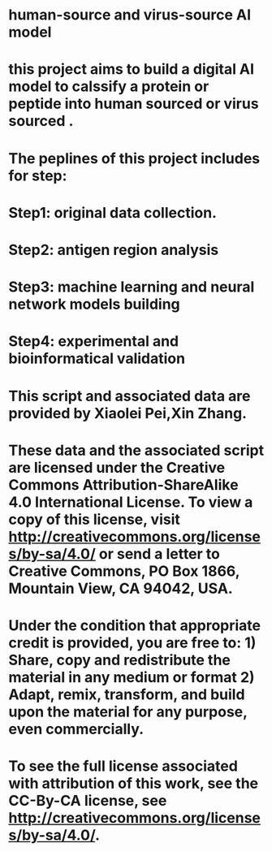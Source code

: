# human-source and virus-source AI model
# this project aims to build a digital AI model to calssify a protein or peptide into human sourced or virus sourced .
# The peplines of this project includes for step:
# Step1: original data collection.
# Step2: antigen region analysis
# Step3: machine learning and neural network models building
# Step4: experimental and bioinformatical validation
# This script and associated data are provided by Xiaolei Pei,Xin Zhang.
# These data and the associated script are licensed under the Creative Commons Attribution-ShareAlike 4.0 International License. To view a copy of this license, visit http://creativecommons.org/licenses/by-sa/4.0/ or send a letter to Creative Commons, PO Box 1866, Mountain View, CA 94042, USA.
# Under the condition that appropriate credit is provided, you are free to: 1) Share, copy and redistribute the material in any medium or format 2) Adapt, remix, transform, and build upon the material for any purpose, even commercially.
# To see the full license associated with attribution of this work, see the CC-By-CA license, see http://creativecommons.org/licenses/by-sa/4.0/.
